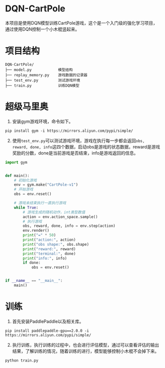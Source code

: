 # DQN-CartPole
本项目是使用DQN模型训练CartPole游戏，这个是一个入门级的强化学习项目，通过使用DQN控制一个小木棍竖起来。

# 项目结构
```shell script
DQN-CartPole/
├── model.py            模型结构
├── replay_memory.py    游戏数据的记录器
├── test_env.py         测试游戏环境
├── train.py            训练DQN模型
```

# 超级马里奥

1. 安装gym游戏环境，命令如下。
```shell
pip install gym -i https://mirrors.aliyun.com/pypi/simple/
```

2. 使用`test_env.py`可以测试游戏环境，游戏在执行每一步都会返回`obs, reward, done, info`这四个数据，启动obs是游戏的状态数据，reward是游戏奖励的分数，done是当前游戏是否结束，info是游戏返回的信息。
```python
import gym


def main():
    # 初始化游戏
    env = gym.make("CartPole-v1")
    # 开始游戏
    obs = env.reset()

    # 游戏未结束执行一直执行游戏
    while True:
        # 游戏生成的随机动作，int类型数值
        action = env.action_space.sample()
        # 执行游戏
        obs, reward, done, info = env.step(action)
        env.render()
        print("=" * 50)
        print("action:", action)
        print("obs shape:", obs.shape)
        print("reward:", reward)
        print("terminal:", done)
        print("info:", info)
        if done:
            obs = env.reset()


if __name__ == "__main__":
    main()
```


# 训练

1. 首先安装PaddlePaddle以及相关库。
```shell
pip install paddlepaddle-gpu==2.0.0 -i https://mirrors.aliyun.com/pypi/simple/
```

2. 执行训练，执行训练的过程中，也会进行评估模型，通过可以查看评估的输出结果，了解训练的情况，随着训练的进行，模型能够控制小木棍不会掉下来。
```shell
python train.py
```


